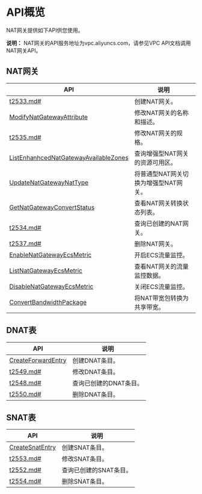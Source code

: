 # API概览

NAT网关提供如下API供您使用。

**说明：** NAT网关的API服务地址为vpc.aliyuncs.com，请参见VPC API文档调用NAT网关API。

## NAT网关

|API|说明|
|---|--|
|[t2533.md\#](/intl.zh-CN/API参考/NAT网关/CreateNatGateway.md)|创建NAT网关。|
|[ModifyNatGatewayAttribute](/intl.zh-CN/API参考/NAT网关/ModifyNatGatewayAttribute.md)|修改NAT网关的名称和描述。|
|[t2535.md\#](/intl.zh-CN/API参考/NAT网关/ModifyNatGatewaySpec.md)|修改NAT网关的规格。|
|[ListEnhanhcedNatGatewayAvailableZones]()|查询增强型NAT网关的资源可用区。|
|[UpdateNatGatewayNatType]()|将普通型NAT网关切换为增强型NAT网关。|
|[GetNatGatewayConvertStatus]()|查看NAT网关转换状态列表。|
|[t2534.md\#](/intl.zh-CN/API参考/NAT网关/DescribeNatGateways.md)|查询已创建的NAT网关。|
|[t2537.md\#](/intl.zh-CN/API参考/NAT网关/DeleteNatGateway.md)|删除NAT网关。|
|[EnableNatGatewayEcsMetric]()|开启ECS流量监控。|
|[ListNatGatewayEcsMetric](/intl.zh-CN/API参考/NAT网关/ListNatGatewayEcsMetric.md)|查看NAT网关的流量监控数据。|
|[DisableNatGatewayEcsMetric]()|关闭ECS流量监控。|
|[ConvertBandwidthPackage](/intl.zh-CN/API参考/NAT网关/ConvertBandwidthPackage.md)|将NAT带宽包转换为共享带宽。|

## DNAT表

|API|说明|
|---|--|
|[CreateForwardEntry](/intl.zh-CN/API参考/NAT网关/CreateForwardEntry.md)|创建DNAT条目。|
|[t2549.md\#](/intl.zh-CN/API参考/NAT网关/ModifyForwardEntry.md)|修改DNAT条目。|
|[t2548.md\#](/intl.zh-CN/API参考/NAT网关/DescribeForwardTableEntries.md)|查询已创建的DNAT条目。|
|[t2550.md\#](/intl.zh-CN/API参考/NAT网关/DeleteForwardEntry.md)|删除DNAT条目。|

## SNAT表

|API|说明|
|---|--|
|[CreateSnatEntry](/intl.zh-CN/API参考/NAT网关/CreateSnatEntry.md)|创建SNAT条目。|
|[t2553.md\#](/intl.zh-CN/API参考/NAT网关/ModifySnatEntry.md)|修改SNAT条目。|
|[t2552.md\#](/intl.zh-CN/API参考/NAT网关/DescribeSnatTableEntries.md)|查询已创建的SNAT条目。|
|[t2554.md\#](/intl.zh-CN/API参考/NAT网关/DeleteSnatEntry.md)|删除SNAT条目。|


